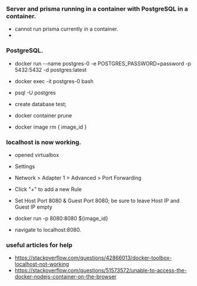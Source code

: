 ### Server and prisma running in a container with PostgreSQL in a container.
* cannot run prisma currently in a container.
*

### PostgreSQL.

* docker run --name postgres-0 -e POSTGRES_PASSWORD=password -p 5432:5432 -d postgres:latest
* docker exec -it postgres-0 bash
* psql -U postgres
* create database test;

* docker container prune
* docker image rm { image_id }

### localhost is now working.
 * opened virtualbox
 * Settings
 * Network > Adapter 1 > Advanced > Port Forwarding
 * Click "+" to add a new Rule
 * Set Host Port 8080 & Guest Port 8080; be sure to leave Host IP and Guest IP empty

 * docker run -p 8080:8080 ${image_id}
 * navigate to localhost:8080.

### useful articles for help
 * https://stackoverflow.com/questions/42866013/docker-toolbox-localhost-not-working
 * https://stackoverflow.com/questions/51573572/unable-to-access-the-docker-nodejs-container-on-the-browser
